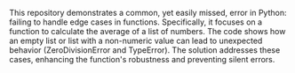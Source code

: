 This repository demonstrates a common, yet easily missed, error in Python: failing to handle edge cases in functions. Specifically, it focuses on a function to calculate the average of a list of numbers. The code shows how an empty list or list with a non-numeric value can lead to unexpected behavior (ZeroDivisionError and TypeError). The solution addresses these cases, enhancing the function's robustness and preventing silent errors.
